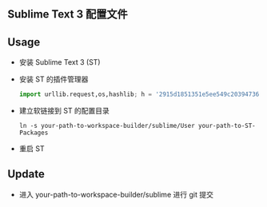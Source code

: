 ## Sublime Text 3 配置文件

## Usage
- 安装 Sublime Text 3 (ST)
- 安装 ST 的插件管理器

	```python
	import urllib.request,os,hashlib; h = '2915d1851351e5ee549c20394736b442' + '8bc59f460fa1548d1514676163dafc88'; pf = 'Package Control.sublime-package'; ipp = sublime.installed_packages_path(); urllib.request.install_opener( urllib.request.build_opener( urllib.request.ProxyHandler()) ); by = urllib.request.urlopen( 'http://packagecontrol.io/' + pf.replace(' ', '%20')).read(); dh = hashlib.sha256(by).hexdigest(); print('Error validating download (got %s instead of %s), please try manual install' % (dh, h)) if dh != h else open(os.path.join( ipp, pf), 'wb' ).write(by)
	```

- 建立软链接到 ST 的配置目录
	
	```shell
	ln -s your-path-to-workspace-builder/sublime/User your-path-to-ST-Packages
	```

- 重启 ST 

## Update

- 进入 your-path-to-workspace-builder/sublime 进行 git 提交